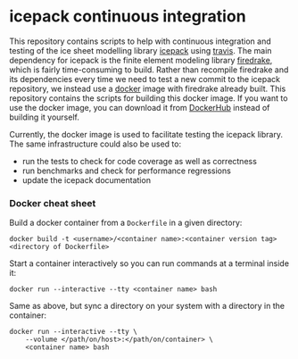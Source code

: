 # icepack continuous integration

This repository contains scripts to help with continuous integration and testing of the ice sheet modelling library [icepack](https://github.com/icepack/icepack) using [travis](https://www.travis-ci.org).
The main dependency for icepack is the finite element modeling library [firedrake](https://www.firedrakeproject.org), which is fairly time-consuming to build.
Rather than recompile firedrake and its dependencies every time we need to test a new commit to the icepack repository, we instead use a [docker](https://www.docker.com) image with firedrake already built.
This repository contains the scripts for building this docker image.
If you want to use the docker image, you can download it from [DockerHub](https://hub.docker.com/r/icepack/firedrake/) instead of building it yourself.

Currently, the docker image is used to facilitate testing the icepack library.
The same infrastructure could also be used to:

* run the tests to check for code coverage as well as correctness
* run benchmarks and check for performance regressions
* update the icepack documentation


### Docker cheat sheet

Build a docker container from a `Dockerfile` in a given directory:

    docker build -t <username>/<container name>:<container version tag> <directory of Dockerfile>

Start a container interactively so you can run commands at a terminal inside it:

    docker run --interactive --tty <container name> bash

Same as above, but sync a directory on your system with a directory in the container:

    docker run --interactive --tty \
        --volume </path/on/host>:</path/on/container> \
        <container name> bash

